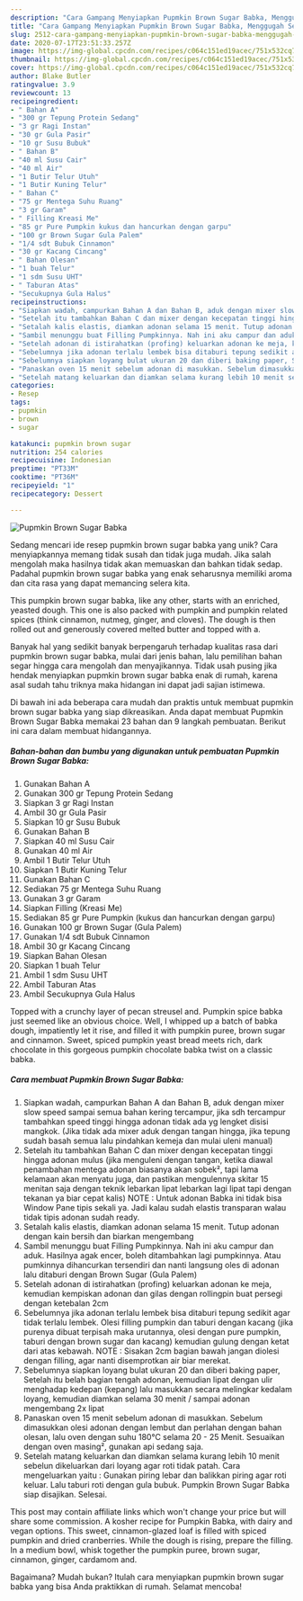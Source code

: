 ```yaml
---
description: "Cara Gampang Menyiapkan Pupmkin Brown Sugar Babka, Menggugah Selera"
title: "Cara Gampang Menyiapkan Pupmkin Brown Sugar Babka, Menggugah Selera"
slug: 2512-cara-gampang-menyiapkan-pupmkin-brown-sugar-babka-menggugah-selera
date: 2020-07-17T23:51:33.257Z
image: https://img-global.cpcdn.com/recipes/c064c151ed19acec/751x532cq70/pupmkin-brown-sugar-babka-foto-resep-utama.jpg
thumbnail: https://img-global.cpcdn.com/recipes/c064c151ed19acec/751x532cq70/pupmkin-brown-sugar-babka-foto-resep-utama.jpg
cover: https://img-global.cpcdn.com/recipes/c064c151ed19acec/751x532cq70/pupmkin-brown-sugar-babka-foto-resep-utama.jpg
author: Blake Butler
ratingvalue: 3.9
reviewcount: 13
recipeingredient:
- " Bahan A"
- "300 gr Tepung Protein Sedang"
- "3 gr Ragi Instan"
- "30 gr Gula Pasir"
- "10 gr Susu Bubuk"
- " Bahan B"
- "40 ml Susu Cair"
- "40 ml Air"
- "1 Butir Telur Utuh"
- "1 Butir Kuning Telur"
- " Bahan C"
- "75 gr Mentega Suhu Ruang"
- "3 gr Garam"
- " Filling Kreasi Me"
- "85 gr Pure Pumpkin kukus dan hancurkan dengan garpu"
- "100 gr Brown Sugar Gula Palem"
- "1/4 sdt Bubuk Cinnamon"
- "30 gr Kacang Cincang"
- " Bahan Olesan"
- "1 buah Telur"
- "1 sdm Susu UHT"
- " Taburan Atas"
- "Secukupnya Gula Halus"
recipeinstructions:
- "Siapkan wadah, campurkan Bahan A dan Bahan B, aduk dengan mixer slow speed sampai semua bahan kering tercampur, jika sdh tercampur tambahkan speed tinggi hingga adonan tidak ada yg lengket disisi mangkok. (Jika tidak ada mixer aduk dengan tangan hingga, jika tepung sudah basah semua lalu pindahkan kemeja dan mulai uleni manual)"
- "Setelah itu tambahkan Bahan C dan mixer dengan kecepatan tinggi hingga adonan mulus (jika menguleni dengan tangan, ketika diawal penambahan mentega adonan biasanya akan sobek², tapi lama kelamaan akan menyatu juga, dan pastikan mengulennya skitar 15 menitan saja dengan teknik lebarkan lipat lebarkan lagi lipat tapi dengan tekanan ya biar cepat kalis) NOTE : Untuk adonan Babka ini tidak bisa Window Pane tipis sekali ya. Jadi kalau sudah elastis transparan walau tidak tipis adonan sudah ready."
- "Setalah kalis elastis, diamkan adonan selama 15 menit. Tutup adonan dengan kain bersih dan biarkan mengembang"
- "Sambil menunggu buat Filling Pumpkinnya. Nah ini aku campur dan aduk. Hasilnya agak encer, boleh ditambahkan lagi pumpkinnya. Atau pumkinnya dihancurkan tersendiri dan nanti langsung oles di adonan lalu ditaburi dengan Brown Sugar (Gula Palem)"
- "Setelah adonan di istirahatkan (profing) keluarkan adonan ke meja, kemudian kempiskan adonan dan gilas dengan rollingpin buat persegi dengan ketebalan 2cm"
- "Sebelumnya jika adonan terlalu lembek bisa ditaburi tepung sedikit agar tidak terlalu lembek. Olesi filling pumpkin dan taburi dengan kacang (jika purenya dibuat terpisah maka urutannya, olesi dengan pure pumpkin, taburi dengan brown sugar dan kacang) kemudian gulung dengan ketat dari atas kebawah. NOTE : Sisakan 2cm bagian bawah jangan diolesi dengan filling, agar nanti disemprotkan air biar merekat."
- "Sebelumnya siapkan loyang bulat ukuran 20 dan diberi baking paper, Setelah itu belah bagian tengah adonan, kemudian lipat dengan ulir menghadap kedepan (kepang) lalu masukkan secara melingkar kedalam loyang, kemudian diamkan selama 30 menit / sampai adonan mengembang 2x lipat"
- "Panaskan oven 15 menit sebelum adonan di masukkan. Sebelum dimasukkan olesi adonan dengan lembut dan perlahan dengan bahan olesan, lalu oven dengan suhu 180°C selama 20 - 25 Menit. Sesuaikan dengan oven masing², gunakan api sedang saja."
- "Setelah matang keluarkan dan diamkan selama kurang lebih 10 menit sebelun dikeluarkan dari loyang agar roti tidak patah. Cara mengeluarkan yaitu : Gunakan piring lebar dan balikkan piring agar roti keluar. Lalu taburi roti dengan gula bubuk. Pumpkin Brown Sugar Babka siap disajikan. Selesai."
categories:
- Resep
tags:
- pupmkin
- brown
- sugar

katakunci: pupmkin brown sugar 
nutrition: 254 calories
recipecuisine: Indonesian
preptime: "PT33M"
cooktime: "PT36M"
recipeyield: "1"
recipecategory: Dessert

---
```



![Pupmkin Brown Sugar Babka](https://img-global.cpcdn.com/recipes/c064c151ed19acec/751x532cq70/pupmkin-brown-sugar-babka-foto-resep-utama.jpg)

Sedang mencari ide resep pupmkin brown sugar babka yang unik? Cara menyiapkannya memang tidak susah dan tidak juga mudah. Jika salah mengolah maka hasilnya tidak akan memuaskan dan bahkan tidak sedap. Padahal pupmkin brown sugar babka yang enak seharusnya memiliki aroma dan cita rasa yang dapat memancing selera kita.

This pumpkin brown sugar babka, like any other, starts with an enriched, yeasted dough. This one is also packed with pumpkin and pumpkin related spices (think cinnamon, nutmeg, ginger, and cloves). The dough is then rolled out and generously covered melted butter and topped with a.

Banyak hal yang sedikit banyak berpengaruh terhadap kualitas rasa dari pupmkin brown sugar babka, mulai dari jenis bahan, lalu pemilihan bahan segar hingga cara mengolah dan menyajikannya. Tidak usah pusing jika hendak menyiapkan pupmkin brown sugar babka enak di rumah, karena asal sudah tahu triknya maka hidangan ini dapat jadi sajian istimewa.


Di bawah ini ada beberapa cara mudah dan praktis untuk membuat pupmkin brown sugar babka yang siap dikreasikan. Anda dapat membuat Pupmkin Brown Sugar Babka memakai 23 bahan dan 9 langkah pembuatan. Berikut ini cara dalam membuat hidangannya.

<!--inarticleads1-->

##### Bahan-bahan dan bumbu yang digunakan untuk pembuatan Pupmkin Brown Sugar Babka:

1. Gunakan  Bahan A
1. Gunakan 300 gr Tepung Protein Sedang
1. Siapkan 3 gr Ragi Instan
1. Ambil 30 gr Gula Pasir
1. Siapkan 10 gr Susu Bubuk
1. Gunakan  Bahan B
1. Siapkan 40 ml Susu Cair
1. Gunakan 40 ml Air
1. Ambil 1 Butir Telur Utuh
1. Siapkan 1 Butir Kuning Telur
1. Gunakan  Bahan C
1. Sediakan 75 gr Mentega Suhu Ruang
1. Gunakan 3 gr Garam
1. Siapkan  Filling (Kreasi Me)
1. Sediakan 85 gr Pure Pumpkin (kukus dan hancurkan dengan garpu)
1. Gunakan 100 gr Brown Sugar (Gula Palem)
1. Gunakan 1/4 sdt Bubuk Cinnamon
1. Ambil 30 gr Kacang Cincang
1. Siapkan  Bahan Olesan
1. Siapkan 1 buah Telur
1. Ambil 1 sdm Susu UHT
1. Ambil  Taburan Atas
1. Ambil Secukupnya Gula Halus


Topped with a crunchy layer of pecan streusel and. Pumpkin spice babka just seemed like an obvious choice. Well, I whipped up a batch of babka dough, impatiently let it rise, and filled it with pumpkin puree, brown sugar and cinnamon. Sweet, spiced pumpkin yeast bread meets rich, dark chocolate in this gorgeous pumpkin chocolate babka twist on a classic babka. 

<!--inarticleads2-->

##### Cara membuat Pupmkin Brown Sugar Babka:

1. Siapkan wadah, campurkan Bahan A dan Bahan B, aduk dengan mixer slow speed sampai semua bahan kering tercampur, jika sdh tercampur tambahkan speed tinggi hingga adonan tidak ada yg lengket disisi mangkok. (Jika tidak ada mixer aduk dengan tangan hingga, jika tepung sudah basah semua lalu pindahkan kemeja dan mulai uleni manual)
1. Setelah itu tambahkan Bahan C dan mixer dengan kecepatan tinggi hingga adonan mulus (jika menguleni dengan tangan, ketika diawal penambahan mentega adonan biasanya akan sobek², tapi lama kelamaan akan menyatu juga, dan pastikan mengulennya skitar 15 menitan saja dengan teknik lebarkan lipat lebarkan lagi lipat tapi dengan tekanan ya biar cepat kalis) NOTE : Untuk adonan Babka ini tidak bisa Window Pane tipis sekali ya. Jadi kalau sudah elastis transparan walau tidak tipis adonan sudah ready.
1. Setalah kalis elastis, diamkan adonan selama 15 menit. Tutup adonan dengan kain bersih dan biarkan mengembang
1. Sambil menunggu buat Filling Pumpkinnya. Nah ini aku campur dan aduk. Hasilnya agak encer, boleh ditambahkan lagi pumpkinnya. Atau pumkinnya dihancurkan tersendiri dan nanti langsung oles di adonan lalu ditaburi dengan Brown Sugar (Gula Palem)
1. Setelah adonan di istirahatkan (profing) keluarkan adonan ke meja, kemudian kempiskan adonan dan gilas dengan rollingpin buat persegi dengan ketebalan 2cm
1. Sebelumnya jika adonan terlalu lembek bisa ditaburi tepung sedikit agar tidak terlalu lembek. Olesi filling pumpkin dan taburi dengan kacang (jika purenya dibuat terpisah maka urutannya, olesi dengan pure pumpkin, taburi dengan brown sugar dan kacang) kemudian gulung dengan ketat dari atas kebawah. NOTE : Sisakan 2cm bagian bawah jangan diolesi dengan filling, agar nanti disemprotkan air biar merekat.
1. Sebelumnya siapkan loyang bulat ukuran 20 dan diberi baking paper, Setelah itu belah bagian tengah adonan, kemudian lipat dengan ulir menghadap kedepan (kepang) lalu masukkan secara melingkar kedalam loyang, kemudian diamkan selama 30 menit / sampai adonan mengembang 2x lipat
1. Panaskan oven 15 menit sebelum adonan di masukkan. Sebelum dimasukkan olesi adonan dengan lembut dan perlahan dengan bahan olesan, lalu oven dengan suhu 180°C selama 20 - 25 Menit. Sesuaikan dengan oven masing², gunakan api sedang saja.
1. Setelah matang keluarkan dan diamkan selama kurang lebih 10 menit sebelun dikeluarkan dari loyang agar roti tidak patah. Cara mengeluarkan yaitu : Gunakan piring lebar dan balikkan piring agar roti keluar. Lalu taburi roti dengan gula bubuk. Pumpkin Brown Sugar Babka siap disajikan. Selesai.


This post may contain affiliate links which won&#39;t change your price but will share some commission. A kosher recipe for Pumpkin Babka, with dairy and vegan options. This sweet, cinnamon-glazed loaf is filled with spiced pumpkin and dried cranberries. While the dough is rising, prepare the filling. In a medium bowl, whisk together the pumpkin puree, brown sugar, cinnamon, ginger, cardamom and. 

Bagaimana? Mudah bukan? Itulah cara menyiapkan pupmkin brown sugar babka yang bisa Anda praktikkan di rumah. Selamat mencoba!
